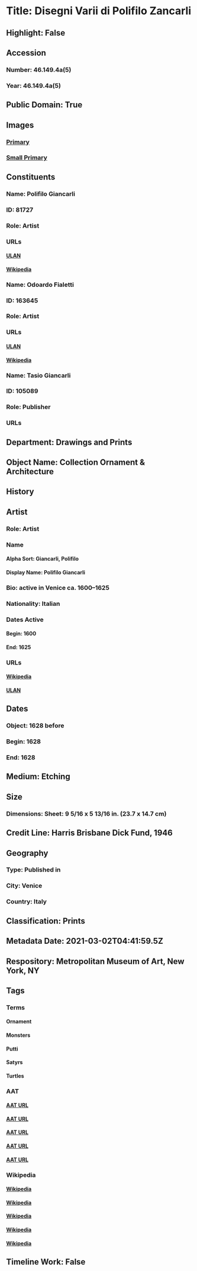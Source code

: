 # Title: Disegni Varii di Polifilo Zancarli
## Highlight: False
## Accession
### Number: 46.149.4a(5)
### Year: 46.149.4a(5)
## Public Domain: True
## Images
### [Primary](https://images.metmuseum.org/CRDImages/dp/original/DP833121.jpg)
### [Small Primary](https://images.metmuseum.org/CRDImages/dp/web-large/DP833121.jpg)
## Constituents
### Name: Polifilo Giancarli
### ID: 81727
### Role: Artist
### URLs
#### [ULAN](http://vocab.getty.edu/page/ulan/500009762)
#### [Wikipedia](https://www.wikidata.org/wiki/Q95233746)
### Name: Odoardo Fialetti
### ID: 163645
### Role: Artist
### URLs
#### [ULAN](http://vocab.getty.edu/page/ulan/500024285)
#### [Wikipedia](https://www.wikidata.org/wiki/Q3880938)
### Name: Tasio Giancarli
### ID: 105089
### Role: Publisher
### URLs
## Department: Drawings and Prints
## Object Name: Collection Ornament & Architecture
## History
## Artist
### Role: Artist
### Name
#### Alpha Sort: Giancarli, Polifilo
#### Display Name: Polifilo Giancarli
### Bio: active in Venice ca. 1600–1625
### Nationality: Italian
### Dates Active
#### Begin: 1600
#### End: 1625
### URLs
#### [Wikipedia](https://www.wikidata.org/wiki/Q95233746)
#### [ULAN](http://vocab.getty.edu/page/ulan/500009762)
## Dates
### Object: 1628 before
### Begin: 1628
### End: 1628
## Medium: Etching
## Size
### Dimensions: Sheet: 9 5/16 x 5 13/16 in. (23.7 x 14.7 cm)
## Credit Line: Harris Brisbane Dick Fund, 1946
## Geography
### Type: Published in
### City: Venice
### Country: Italy
## Classification: Prints
## Metadata Date: 2021-03-02T04:41:59.5Z
## Respository: Metropolitan Museum of Art, New York, NY
## Tags
### Terms
#### Ornament
#### Monsters
#### Putti
#### Satyrs
#### Turtles
### AAT
#### [AAT URL](http://vocab.getty.edu/page/aat/300164595)
#### [AAT URL](http://vocab.getty.edu/page/aat/300412118)
#### [AAT URL](http://vocab.getty.edu/page/aat/300250465)
#### [AAT URL](http://vocab.getty.edu/page/aat/300379732)
#### [AAT URL](http://vocab.getty.edu/page/aat/300310264)
### Wikipedia
#### [Wikipedia]()
#### [Wikipedia]()
#### [Wikipedia]()
#### [Wikipedia]()
#### [Wikipedia]()
## Timeline Work: False